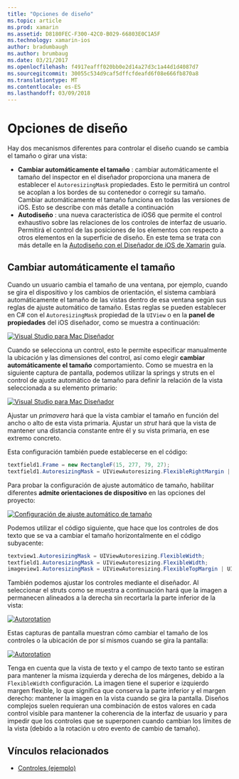 ```yaml
---
title: "Opciones de diseño"
ms.topic: article
ms.prod: xamarin
ms.assetid: D8180FEC-F300-42C0-B029-66803E0C1A5F
ms.technology: xamarin-ios
author: bradumbaugh
ms.author: brumbaug
ms.date: 03/21/2017
ms.openlocfilehash: f4917eafff020bb0e2d14a27d3c1a44d1d4087d7
ms.sourcegitcommit: 30055c534d9caf5dffcfdeafd6f08e666fb870a8
ms.translationtype: MT
ms.contentlocale: es-ES
ms.lasthandoff: 03/09/2018
---
```

# <a name="layout-options"></a>Opciones de diseño

Hay dos mecanismos diferentes para controlar el diseño cuando se cambia el tamaño o girar una vista:

-  **Cambiar automáticamente el tamaño** : cambiar automáticamente el tamaño del inspector en el diseñador proporciona una manera de establecer el `AutoresizingMask` propiedades. Esto le permitirá un control se acoplan a los bordes de su contenedor o corregir su tamaño. Cambiar automáticamente el tamaño funciona en todas las versiones de iOS. Esto se describe con más detalle a continuación
-  **Autodiseño** : una nueva característica de iOS6 que permite el control exhaustivo sobre las relaciones de los controles de interfaz de usuario. Permitirá el control de las posiciones de los elementos con respecto a otros elementos en la superficie de diseño. En este tema se trata con más detalle en la [Autodiseño con el Diseñador de iOS de Xamarin](~/ios/user-interface/designer/designer-auto-layout.md) guía.


## <a name="autosizing"></a>Cambiar automáticamente el tamaño

Cuando un usuario cambia el tamaño de una ventana, por ejemplo, cuando se gira el dispositivo y los cambios de orientación, el sistema cambiará automáticamente el tamaño de las vistas dentro de esa ventana según sus reglas de ajuste automático de tamaño. Estas reglas se pueden establecer en C# con el `AutoresizingMask` propiedad de la `UIView` o en la **panel de propiedades** del iOS diseñador, como se muestra a continuación:

 [![](layout-options-images/image41.png "Visual Studio para Mac Diseñador")](layout-options-images/image41.png#lightbox)

Cuando se selecciona un control, esto le permite especificar manualmente la ubicación y las dimensiones del control, así como elegir **cambiar automáticamente el tamaño** comportamiento. Como se muestra en la siguiente captura de pantalla, podemos utilizar la springs y struts en el control de ajuste automático de tamaño para definir la relación de la vista seleccionada a su elemento primario:

 [![](layout-options-images/image42.png "Visual Studio para Mac Diseñador")](layout-options-images/image42.png#lightbox)

Ajustar un *primavera* hará que la vista cambiar el tamaño en función del ancho o alto de esta vista primaria. Ajustar un *strut* hará que la vista de mantener una distancia constante entre él y su vista primaria, en ese extremo concreto.

Esta configuración también puede establecerse en el código:

```csharp
textfield1.Frame = new RectangleF(15, 277, 79, 27);
textfield1.AutoresizingMask = UIViewAutoresizing.FlexibleRightMargin | UIViewAutoresizing.FlexibleBottomMargin;
```


Para probar la configuración de ajuste automático de tamaño, habilitar diferentes **admite orientaciones de dispositivo** en las opciones del proyecto:

 [![](layout-options-images/image43a.png "Configuración de ajuste automático de tamaño")](layout-options-images/image43a.png#lightbox)

Podemos utilizar el código siguiente, que hace que los controles de dos texto que se va a cambiar el tamaño horizontalmente en el código subyacente:

```csharp
textview1.AutoresizingMask = UIViewAutoresizing.FlexibleWidth;
textfield1.AutoresizingMask = UIViewAutoresizing.FlexibleWidth;
imageview1.AutoresizingMask = UIViewAutoresizing.FlexibleTopMargin | UIViewAutoresizing.FlexibleLeftMargin;
```


También podemos ajustar los controles mediante el diseñador. Al seleccionar el struts como se muestra a continuación hará que la imagen a permanecen alineados a la derecha sin recortarla la parte inferior de la vista:

 [![](layout-options-images/autoresize.png "Autorotation")](layout-options-images/autoresize.png#lightbox)

Estas capturas de pantalla muestran cómo cambiar el tamaño de los controles o la ubicación de por sí mismos cuando se gira la pantalla:

 [![](layout-options-images/image44a.png "Autorotation")](layout-options-images/image44a.png#lightbox)

Tenga en cuenta que la vista de texto y el campo de texto tanto se estiran para mantener la misma izquierda y derecha de los márgenes, debido a la `FlexibleWidth` configuración. La imagen tiene el superior e izquierdo margen flexible, lo que significa que conserva la parte inferior y el margen derecho: mantener la imagen en la vista cuando se gira la pantalla. Diseños complejos suelen requieran una combinación de estos valores en cada control visible para mantener la coherencia de la interfaz de usuario y para impedir que los controles que se superponen cuando cambian los límites de la vista (debido a la rotación u otro evento de cambio de tamaño).





## <a name="related-links"></a>Vínculos relacionados

- [Controles (ejemplo)](https://developer.xamarin.com/samples/Controls/)
